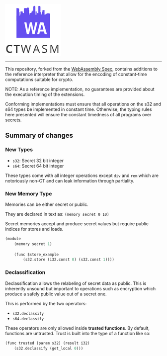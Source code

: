 <img src="./logo.png"/>

------------
This repository, forked from the [WebAssembly
Spec](https://github.com/WebAssembly/spec), contains additions to the
reference interpreter that allow for the encoding of constant-time
computations suitable for crypto.

NOTE: As a reference implementation, no guarantees are provided about the
execution timing of the extensions.

Conforming implementations must ensure that all operations on the s32 and s64
types be implemented in constant time. Otherwise, the typing rules here
presented will ensure the constant timedness of all programs over secrets.

## Summary of changes

### New Types
 - `s32`: Secret 32 bit integer
 - `s64`: Secret 64 bit integer

These types come with all integer operations except `div` and `rem` which are
notoriously non-CT and can leak information through partiality.

### New Memory Type
Memories can be either secret or public.

They are declared in text as:
`(memory secret 0 10)`

Secret memories accept and produce secret values but require public indices for stores and loads.

```lisp
(module
    (memory secret 1)

    (func $store_example
        (s32.store (i32.const 0) (s32.const 1))))
```

### Declassification
Declassification allows the relabeling of secret data as public. This is inherently unsound but important to operations such as encryption which produce a safely public value out of a secret one.

This is performed by the two operators:
 - `s32.declassify`
 - `s64.declassify`

These operators are only allowed inside **trusted functions**. By default, functions are untrusted.
Trust is built into the type of a function like so:

```lisp
(func trusted (param s32) (result i32)
    (s32.declassify (get_local 0)))
```
